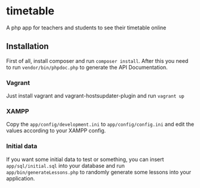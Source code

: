 # timetable

A php app for teachers and students to see their timetable online

## Installation

First of all, install composer and run `composer install`. After this you need to run `vendor/bin/phpdoc.php` to
generate the API Documentation.

### Vagrant

Just install vagrant and vagrant-hostsupdater-plugin and run `vagrant up`

### XAMPP

Copy the `app/config/development.ini` to `app/config/config.ini` and edit the values according to your XAMPP config.

### Initial data

If you want some initial data to test or something, you can insert `app/sql/initial.sql` into your database and run
`app/bin/generateLessons.php` to randomly generate some lessons into your application.